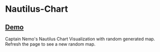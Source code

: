 # Nautilus-Chart

## [Demo](https://edisedis777.github.io/Nautilus-Chart/)

Captain Nemo's Nautilus Chart Visualization with random generated map. 
Refresh the page to see a new random map.
